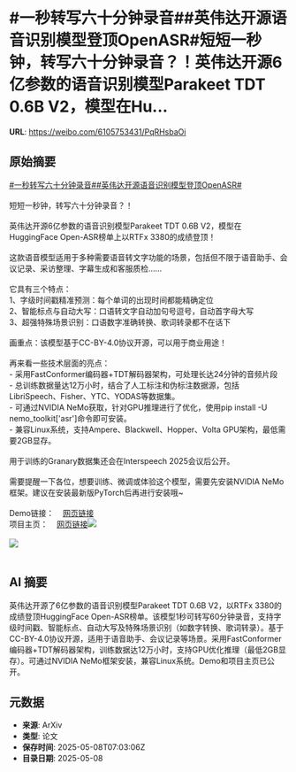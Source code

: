 # #一秒转写六十分钟录音##英伟达开源语音识别模型登顶OpenASR#短短一秒钟，转写六十分钟录音？！英伟达开源6亿参数的语音识别模型Parakeet TDT 0.6B V2，模型在Hu...

**URL**: https://weibo.com/6105753431/PqRHsbaOi

## 原始摘要

<a href="https://m.weibo.cn/search?containerid=231522type%3D1%26t%3D10%26q%3D%23%E4%B8%80%E7%A7%92%E8%BD%AC%E5%86%99%E5%85%AD%E5%8D%81%E5%88%86%E9%92%9F%E5%BD%95%E9%9F%B3%23&amp;extparam=%23%E4%B8%80%E7%A7%92%E8%BD%AC%E5%86%99%E5%85%AD%E5%8D%81%E5%88%86%E9%92%9F%E5%BD%95%E9%9F%B3%23" data-hide=""><span class="surl-text">#一秒转写六十分钟录音#</span></a><a href="https://m.weibo.cn/search?containerid=231522type%3D1%26t%3D10%26q%3D%23%E8%8B%B1%E4%BC%9F%E8%BE%BE%E5%BC%80%E6%BA%90%E8%AF%AD%E9%9F%B3%E8%AF%86%E5%88%AB%E6%A8%A1%E5%9E%8B%E7%99%BB%E9%A1%B6OpenASR%23&amp;extparam=%23%E8%8B%B1%E4%BC%9F%E8%BE%BE%E5%BC%80%E6%BA%90%E8%AF%AD%E9%9F%B3%E8%AF%86%E5%88%AB%E6%A8%A1%E5%9E%8B%E7%99%BB%E9%A1%B6OpenASR%23" data-hide=""><span class="surl-text">#英伟达开源语音识别模型登顶OpenASR#</span></a><br><br>短短一秒钟，转写六十分钟录音？！<br><br>英伟达开源6亿参数的语音识别模型Parakeet TDT 0.6B V2，模型在HuggingFace Open-ASR榜单上以RTFx 3380的成绩登顶！<br><br>这款语音模型适用于多种需要语音转文字功能的场景，包括但不限于语音助手、会议记录、采访整理、字幕生成和客服质检……<br><br>它具有三个特点：<br>1、字级时间戳精准预测：每个单词的出现时间都能精确定位<br>2、智能标点与自动大写：口语转文字自动加句号逗号，自动首字母大写<br>3、超强特殊场景识别：口语数字准确转换、歌词转录都不在话下<br><br>画重点：该模型基于CC-BY-4.0协议开源，可以用于商业用途！<br><br>再来看一些技术层面的亮点：<br>- 采用FastConformer编码器+TDT解码器架构，可处理长达24分钟的音频片段<br>- 总训练数据量达12万小时，结合了人工标注和伪标注数据源，包括LibriSpeech、Fisher、YTC、YODAS等数据集。<br>- 可通过NVIDIA NeMo获取，针对GPU推理进行了优化，使用pip install -U nemo_toolkit['asr']命令即可安装。<br>- 兼容Linux系统，支持Ampere、Blackwell、Hopper、Volta GPU架构，最低需要2GB显存。<br><br>用于训练的Granary数据集还会在Interspeech 2025会议后公开。<br><br>需要提醒一下各位，想要训练、微调或体验这个模型，需要先安装NVIDIA NeMo框架。建议在安装最新版PyTorch后再进行安装哦~<br><br>Demo链接：<a href="https://weibo.cn/sinaurl?u=https%3A%2F%2Fhuggingface.co%2Fspaces%2Fnvidia%2Fparakeet-tdt-0.6b-v2" data-hide=""><span class="url-icon"><img style="width: 1rem;height: 1rem" src="https://h5.sinaimg.cn/upload/2015/09/25/3/timeline_card_small_web_default.png" referrerpolicy="no-referrer"></span><span class="surl-text">网页链接</span></a><br>项目主页：<a href="https://weibo.cn/sinaurl?u=https%3A%2F%2Fhuggingface.co%2Fnvidia%2Fparakeet-tdt-0.6b-v2" data-hide=""><span class="url-icon"><img style="width: 1rem;height: 1rem" src="https://h5.sinaimg.cn/upload/2015/09/25/3/timeline_card_small_web_default.png" referrerpolicy="no-referrer"></span><span class="surl-text">网页链接</span></a><img style="" src="https://tvax2.sinaimg.cn/large/006Fd7o3gy1i181pjheytj30ok0zkwq0.jpg" referrerpolicy="no-referrer"><br><br><img style="" src="https://tvax1.sinaimg.cn/large/006Fd7o3gy1i181pl5xrxj30t10zkam4.jpg" referrerpolicy="no-referrer"><br><br>

## AI 摘要

英伟达开源了6亿参数的语音识别模型Parakeet TDT 0.6B V2，以RTFx 3380的成绩登顶HuggingFace Open-ASR榜单。该模型1秒可转写60分钟录音，支持字级时间戳、智能标点、自动大写及特殊场景识别（如数字转换、歌词转录）。基于CC-BY-4.0协议开源，适用于语音助手、会议记录等场景。采用FastConformer编码器+TDT解码器架构，训练数据达12万小时，支持GPU优化推理（最低2GB显存）。可通过NVIDIA NeMo框架安装，兼容Linux系统。Demo和项目主页已公开。

## 元数据

- **来源**: ArXiv
- **类型**: 论文
- **保存时间**: 2025-05-08T07:03:06Z
- **目录日期**: 2025-05-08
